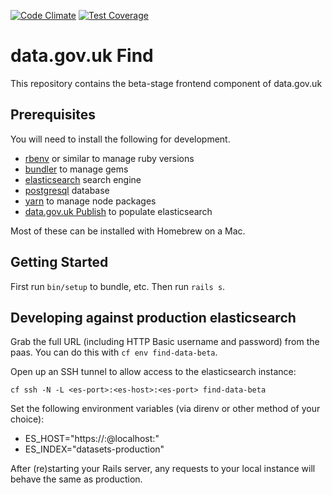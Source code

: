 [![Code Climate](https://codeclimate.com/github/datagovuk/find_data_beta/badges/gpa.svg)](https://codeclimate.com/github/datagovuk/find_data_beta)
[![Test Coverage](https://codeclimate.com/github/datagovuk/find_data_beta/badges/coverage.svg)](https://codeclimate.com/github/datagovuk/find_data_beta/coverage)

# data.gov.uk Find

This repository contains the beta-stage frontend component of data.gov.uk

## Prerequisites

You will need to install the following for development.

  * [rbenv](https://github.com/rbenv/rbenv) or similar to manage ruby versions
  * [bundler](https://rubygems.org/gems/bundler) to manage gems
  * [elasticsearch](https://www.elastic.co/) search engine
  * [postgresql](https://www.postgresql.org/) database
  * [yarn](https://yarnpkg.com/en/) to manage node packages
  * [data.gov.uk Publish](https://github.com/alphagov/datagovuk_publish/) to populate elasticsearch

Most of these can be installed with Homebrew on a Mac.

## Getting Started

First run `bin/setup` to bundle, etc. Then run `rails s`.

## Developing against production elasticsearch

Grab the full URL (including HTTP Basic username and password) from the paas.
You can do this with `cf env find-data-beta`.

Open up an SSH tunnel to allow access to the elasticsearch instance:
```
cf ssh -N -L <es-port>:<es-host>:<es-port> find-data-beta
```

Set the following environment variables (via direnv or other method of your choice):
- ES_HOST="https://<username>:<password>@localhost:<es-port>"
- ES_INDEX="datasets-production"

After (re)starting your Rails server, any requests to your local instance will
behave the same as production.
